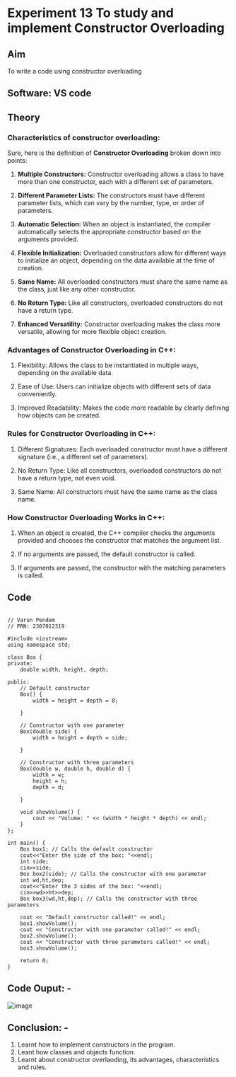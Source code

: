 # Experiment 13 To study and implement Constructor Overloading

## Aim
To write a code using constructor overloading

## Software: VS code

## Theory
### Characteristics of constructor overloading: 
Sure, here is the definition of **Constructor Overloading** broken down into points:

1. **Multiple Constructors:** Constructor overloading allows a class to have more than one constructor, each with a different set of parameters.

2. **Different Parameter Lists:** The constructors must have different parameter lists, which can vary by the number, type, or order of parameters.

3. **Automatic Selection:** When an object is instantiated, the compiler automatically selects the appropriate constructor based on the arguments provided.

4. **Flexible Initialization:** Overloaded constructors allow for different ways to initialize an object, depending on the data available at the time of creation.

5. **Same Name:** All overloaded constructors must share the same name as the class, just like any other constructor.

6. **No Return Type:** Like all constructors, overloaded constructors do not have a return type. 

7. **Enhanced Versatility:** Constructor overloading makes the class more versatile, allowing for more flexible object creation.

### Advantages of Constructor Overloading in C++:
1. Flexibility: Allows the class to be instantiated in multiple ways, depending on the available data.

2. Ease of Use: Users can initialize objects with different sets of data conveniently.

3. Improved Readability: Makes the code more readable by clearly defining how objects can be created.


### Rules for Constructor Overloading in C++:

1. Different Signatures: Each overloaded constructor must have a different signature (i.e., a different set of parameters).

2. No Return Type: Like all constructors, overloaded constructors do not have a return type, not even void.

3. Same Name: All constructors must have the same name as the class name.

### How Constructor Overloading Works in C++:

1. When an object is created, the C++ compiler checks the arguments provided and chooses the constructor that matches the argument list.

2. If no arguments are passed, the default constructor is called.

3. If arguments are passed, the constructor with the matching parameters is called.

## Code 
~~~

// Varun Pendem
// PRN: 2307012319

#include <iostream>
using namespace std;

class Box {
private:
    double width, height, depth;

public:
    // Default constructor
    Box() {
        width = height = depth = 0;

    }

    // Constructor with one parameter
    Box(double side) {
        width = height = depth = side;
        
    }

    // Constructor with three parameters
    Box(double w, double h, double d) {
        width = w;
        height = h;
        depth = d;
        
    }

    void showVolume() {
        cout << "Volume: " << (width * height * depth) << endl;
    }
};

int main() {
    Box box1; // Calls the default constructor
    cout<<"Enter the side of the box: "<<endl;
    int side;
    cin>>side;
    Box box2(side); // Calls the constructor with one parameter
    int wd,ht,dep;
    cout<<"Enter the 3 sides of the box: "<<endl;
    cin>>wd>>ht>>dep;
    Box box3(wd,ht,dep); // Calls the constructor with three parameters

    cout << "Default constructor called!" << endl;
    box1.showVolume();
    cout << "Constructor with one parameter called!" << endl;
    box2.showVolume();
    cout << "Constructor with three parameters called!" << endl;
    box3.showVolume();

    return 0;
}

~~~

## Code Ouput: -
![image](https://github.com/user-attachments/assets/69e6d220-ca48-40b0-b8db-fbd16de1059a)



## Conclusion: -
1. Learnt how to implement constructors in the program.
2. Leant how classes and objects function.
3. Learnt about constructor overlaoding, its advantages, characteristics and rules.
